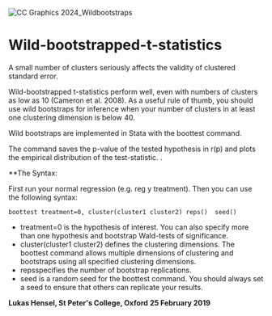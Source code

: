 ![CC Graphics 2024_Wildbootstraps](https://github.com/csae-coders-corner/Wild-bootstrapped-t-statistics/assets/148211163/d501bf72-3658-46e2-988e-a8cb2386179e)


# Wild-bootstrapped-t-statistics
A small number of clusters seriously affects the validity of clustered standard error. 

Wild-bootstrapped t-statistics perform well, even with numbers of clusters as low as 10 (Cameron et al. 2008). As a useful rule of thumb, you should use wild bootstraps for inference when your number of clusters in at least one clustering dimension is below 40.

Wild bootstraps are implemented in Stata with the boottest command. 

The command saves the p-value of the tested hypothesis in r(p) and plots the empirical distribution of the test-statistic.	. 

**The Syntax:

First run your normal regression (e.g. reg y treatment). Then you can use the following syntax:

```
boottest treatment=0, cluster(cluster1 cluster2) reps()  seed()
```

* treatment=0 is the hypothesis of interest. You can also specify more than one hypothesis and bootstrap Wald-tests of significance.
* cluster(cluster1 cluster2) defines the clustering dimensions. The boottest command allows multiple dimensions of clustering and bootstraps using all specified clustering dimensions.
* repsspecifies the number of bootstrap replications.
* seed is a random seed for the boottest command. You should always set a seed to ensure that others can replicate your results. 

**Lukas Hensel, St Peter's College, Oxford**
**25 February 2019**
